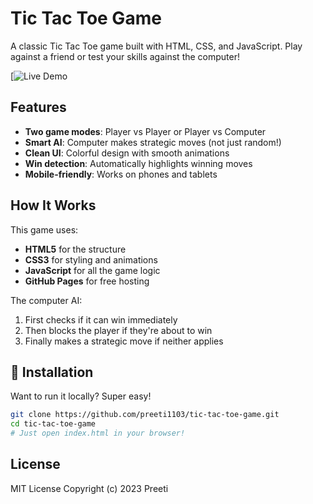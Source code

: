# Tic Tac Toe Game

A classic Tic Tac Toe game built with HTML, CSS, and JavaScript. Play against a friend or test your skills against the computer!

[![Live Demo](https://preeti1103.github.io/tic-tac-toe-game/)

## Features

- **Two game modes**: Player vs Player or Player vs Computer
- **Smart AI**: Computer makes strategic moves (not just random!)
- **Clean UI**: Colorful design with smooth animations
- **Win detection**: Automatically highlights winning moves
- **Mobile-friendly**: Works on phones and tablets

## How It Works

This game uses:
- **HTML5** for the structure
- **CSS3** for styling and animations
- **JavaScript** for all the game logic
- **GitHub Pages** for free hosting

The computer AI:
1. First checks if it can win immediately
2. Then blocks the player if they're about to win
3. Finally makes a strategic move if neither applies

## 🚀 Installation

Want to run it locally? Super easy!

```bash
git clone https://github.com/preeti1103/tic-tac-toe-game.git
cd tic-tac-toe-game
# Just open index.html in your browser!
```

## License
MIT License
Copyright (c) 2023 Preeti
